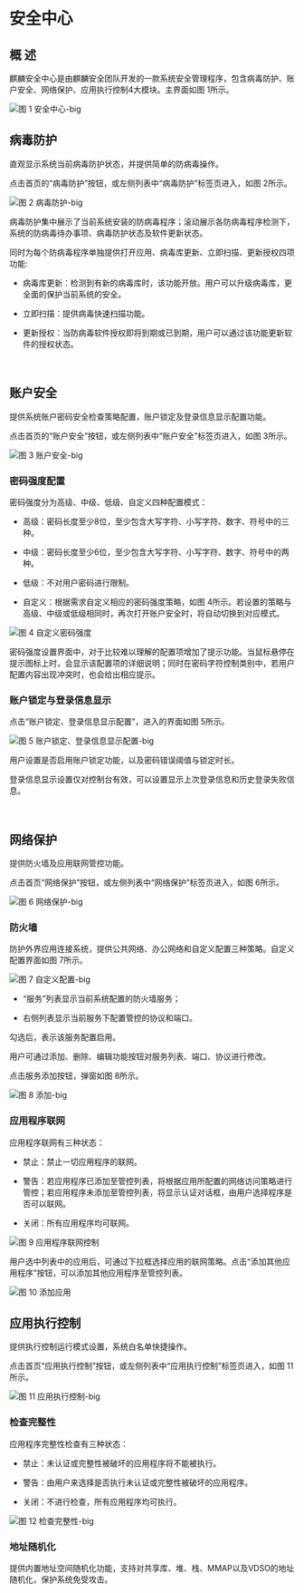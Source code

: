 # 安全中心
## 概 述
麒麟安全中心是由麒麟安全团队开发的一款系统安全管理程序，包含病毒防护、账户安全、网络保护、应用执行控制4大模块。主界面如图 1所示。

![图 1 安全中心-big](image/1.png)
<br>

## 病毒防护
直观显示系统当前病毒防护状态，并提供简单的防病毒操作。

点击首页的“病毒防护”按钮，或左侧列表中“病毒防护”标签页进入，如图 2所示。

![图 2 病毒防护-big](image/2.png)

病毒防护集中展示了当前系统安装的防病毒程序；滚动展示各防病毒程序检测下，系统的防病毒待办事项、病毒防护状态及软件更新状态。

同时为每个防病毒程序单独提供打开应用、病毒库更新、立即扫描、更新授权四项功能:

- 病毒库更新：检测到有新的病毒库时，该功能开放。用户可以升级病毒库，更全面的保护当前系统的安全。

- 立即扫描：提供病毒快速扫描功能。

- 更新授权：当防病毒软件授权即将到期或已到期，用户可以通过该功能更新软件的授权状态。

<br>

## 账户安全
提供系统账户密码安全检查策略配置，账户锁定及登录信息显示配置功能。

点击首页的“账户安全”按钮，或左侧列表中“账户安全”标签页进入，如图 3所示。

![图 3 账户安全-big](image/3.png)

### 密码强度配置
密码强度分为高级、中级、低级、自定义四种配置模式：

- 高级：密码长度至少8位，至少包含大写字符、小写字符、数字、符号中的三种。

- 中级：密码长度至少6位，至少包含大写字符、小写字符、数字、符号中的两种。

- 低级：不对用户密码进行限制。

- 自定义：根据需求自定义相应的密码强度策略，如图 4所示。若设置的策略与高级、中级或低级相同时，再次打开账户安全时，将自动切换到对应模式。

![图 4 自定义密码强度](image/4.png)

密码强度设置界面中，对于比较难以理解的配置项增加了提示功能。当鼠标悬停在提示图标上时，会显示该配置项的详细说明；同时在密码字符控制类别中，若用户配置内容出现冲突时，也会给出相应提示。

### 账户锁定与登录信息显示
点击“账户锁定、登录信息显示配置”，进入的界面如图 5所示。

![图 5 账户锁定、登录信息显示配置-big](image/5.png)

用户设置是否启用账户锁定功能，以及密码错误阈值与锁定时长。

登录信息显示设置仅对控制台有效，可以设置显示上次登录信息和历史登录失败信息。

<br>

## 网络保护
提供防火墙及应用联网管控功能。

点击首页“网络保护”按钮，或左侧列表中“网络保护”标签页进入，如图 6所示。

![图 6 网络保护-big](image/6.png)

### 防火墙
防护外界应用连接系统，提供公共网络、办公网络和自定义配置三种策略。自定义配置界面如图 7所示。

![图 7 自定义配置-big](image/7.png)

- “服务”列表显示当前系统配置的防火墙服务；

- 右侧列表显示当前服务下配置管控的协议和端口。

勾选后，表示该服务配置启用。

用户可通过添加、删除、编辑功能按钮对服务列表、端口、协议进行修改。

点击服务添加按钮，弹窗如图 8所示。

![图 8 添加-big](image/8.png)

### 应用程序联网
应用程序联网有三种状态：

- 禁止：禁止一切应用程序的联网。

- 警告：若应用程序已添加至管控列表，将根据应用所配置的网络访问策略进行管控；若应用程序未添加至管控列表，将显示认证对话框，由用户选择程序是否可以联网。

- 关闭：所有应用程序均可联网。

![图 9 应用程序联网控制](image/9.png)

用户选中列表中的应用后，可通过下拉框选择应用的联网策略。点击“添加其他应用程序”按钮，可以添加其他应用程序至管控列表。

![图 10 添加应用](image/10.png)
<br>

## 应用执行控制
提供执行控制运行模式设置，系统白名单快捷操作。

点击首页“应用执行控制”按钮，或左侧列表中“应用执行控制”标签页进入，如图 11所示。

![图 11 应用执行控制-big](image/11.png)

### 检查完整性
应用程序完整性检查有三种状态：

- 禁止：未认证或完整性被破坏的应用程序将不能被执行。

- 警告：由用户来选择是否执行未认证或完整性被破坏的应用程序。

- 关闭：不进行检查，所有应用程序均可执行。

![图 12 检查完整性-big](image/12.png)

### 地址随机化
提供内置地址空间随机化功能，支持对共享库、堆、栈、MMAP以及VDSO的地址随机化，保护系统免受攻击。
